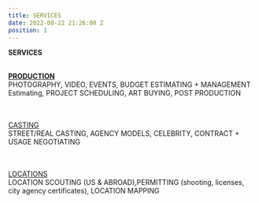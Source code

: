 ```yaml
---
title: SERVICES
date: 2022-08-22 21:26:00 Z
position: 1
---
```


**SERVICES**<br><br>

<u>**PRODUCTION**</u><br>
PHOTOGRAPHY, VIDEO, EVENTS, BUDGET ESTIMATING + MANAGEMENT Estimating, PROJECT SCHEDULING, ART BUYING, POST PRODUCTION

<br><br><u>CASTING</u><br>
STREET/REAL CASTING, AGENCY MODELS, CELEBRITY, CONTRACT + USAGE NEGOTIATING

<br><br><u>LOCATIONS</u><br>
LOCATION SCOUTING (US & ABROAD),PERMITTING (shooting, licenses, city agency certificates), LOCATION MAPPING